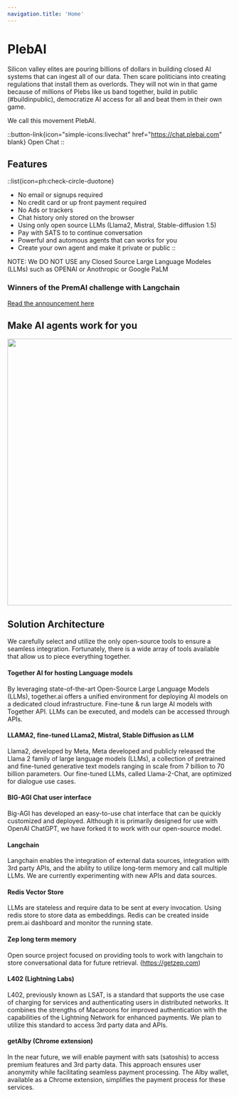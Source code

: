 ```yaml
---
navigation.title: 'Home'
---
```


# PlebAI




Silicon valley elites are pouring billions of dollars in building closed AI systems that can ingest all of our data. Then scare politicians into creating regulations that install them as overlords. They will not win in that game because of millions of Plebs like us band together, build in public (#buildinpublic), democratize AI access for all and beat them in their own game. 

We call this movement PlebAI.


::button-link{icon="simple-icons:livechat" href="https://chat.plebai.com" blank}
 Open Chat
::

## Features


::list{icon=ph:check-circle-duotone}
- No email or signups required
- No credit card or up front payment required
- No Ads or trackers
- Chat history only stored on the browser
- Using only open source LLMs (Llama2, Mistral, Stable-diffusion 1.5)
- Pay with SATS to to continue conversation 
- Powerful and automous agents that can works for you
- Create your own agent and make it private or public
::

NOTE: We DO NOT USE any Closed Source Large Language Modeles (LLMs) such as OPENAI or Anothropic or Google PaLM

### Winners of the PremAI challenge with Langchain
[Read the announcement here](https://medium.com/prem-blog/announcing-the-winners-of-the-prem-challenge-with-langchain-c666cae6b951)

## Make AI agents work for you

<p align="center">
      <a href="https://chat.plebai.com"><img src="https://i.current.fyi/current/app/plebai_home.png" width="600" height="600" /></a>
      
  
</p>



## Solution Architecture

We carefully select and utilize the only open-source tools to ensure a seamless integration. Fortunately, there is a wide array of tools available that allow us to piece everything together.

#### Together AI for hosting Language models

By leveraging state-of-the-art Open-Source Large Language Models (LLMs), together.ai offers a unified environment for deploying AI models on a dedicated cloud infrastructure. Fine-tune & run large AI models with Together API. LLMs can be executed, and models can be accessed through APIs.

#### LLAMA2, fine-tuned LLama2, Mistral, Stable Diffusion as LLM

Llama2, developed by Meta, Meta developed and publicly released the Llama 2 family of large language models (LLMs), a collection of pretrained and fine-tuned generative text models ranging in scale from 7 billion to 70 billion parameters. Our fine-tuned LLMs, called Llama-2-Chat, are optimized for dialogue use cases.

#### BIG-AGI Chat user interface

Big-AGI has developed an easy-to-use chat interface that can be quickly customized and deployed. Although it is primarily designed for use with OpenAI ChatGPT, we have forked it to work with our open-source model.

#### Langchain

Langchain enables the integration of external data sources, integration with 3rd party APIs, and the ability to utilize long-term memory and call multiple LLMs. We are currently experimenting with new APIs and data sources.

#### Redis Vector Store

LLMs are stateless and require data to be sent at every invocation. Using redis store to store data as embeddings. Redis can be created inside prem.ai dashboard and monitor the running state. 

#### Zep long term memory

Open source project focused on providing tools to work with langchain to store conversational data for future retrieval. (https://getzep.com)

#### L402 (Lightning Labs)

L402, previously known as LSAT, is a standard that supports the use case of charging for services and authenticating users in distributed networks. It combines the strengths of Macaroons for improved authentication with the capabilities of the Lightning Network for enhanced payments. We plan to utilize this standard to access 3rd party data and APIs.

#### getAlby (Chrome extension)

In the near future, we will enable payment with sats (satoshis) to access premium features and 3rd party data. This approach ensures user anonymity while facilitating seamless payment processing. The Alby wallet, available as a Chrome extension, simplifies the payment process for these services.








